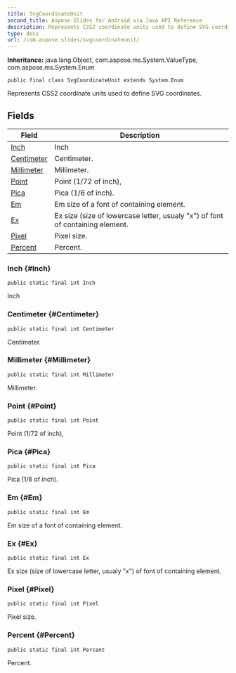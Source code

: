 ```yaml
---
title: SvgCoordinateUnit
second_title: Aspose.Slides for Android via Java API Reference
description: Represents CSS2 coordinate units used to define SVG coordinates.
type: docs
url: /com.aspose.slides/svgcoordinateunit/
---
```

**Inheritance:**
java.lang.Object, com.aspose.ms.System.ValueType, com.aspose.ms.System.Enum
```
public final class SvgCoordinateUnit extends System.Enum
```

Represents CSS2 coordinate units used to define SVG coordinates.
## Fields

| Field | Description |
| --- | --- |
| [Inch](#Inch) | Inch |
| [Centimeter](#Centimeter) | Centimeter. |
| [Millimeter](#Millimeter) | Millimeter. |
| [Point](#Point) | Point (1/72 of inch), |
| [Pica](#Pica) | Pica (1/6 of inch). |
| [Em](#Em) | Em size of a font of containing element. |
| [Ex](#Ex) | Ex size (size of lowercase letter, usualy "x") of font of containing element. |
| [Pixel](#Pixel) | Pixel size. |
| [Percent](#Percent) | Percent. |
### Inch {#Inch}
```
public static final int Inch
```


Inch

### Centimeter {#Centimeter}
```
public static final int Centimeter
```


Centimeter.

### Millimeter {#Millimeter}
```
public static final int Millimeter
```


Millimeter.

### Point {#Point}
```
public static final int Point
```


Point (1/72 of inch),

### Pica {#Pica}
```
public static final int Pica
```


Pica (1/6 of inch).

### Em {#Em}
```
public static final int Em
```


Em size of a font of containing element.

### Ex {#Ex}
```
public static final int Ex
```


Ex size (size of lowercase letter, usualy "x") of font of containing element.

### Pixel {#Pixel}
```
public static final int Pixel
```


Pixel size.

### Percent {#Percent}
```
public static final int Percent
```


Percent.

